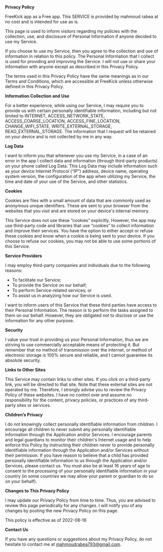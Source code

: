 **Privacy Policy**

FreeKick app as a Free app. This SERVICE is provided by mahmoud rabea at no cost and is intended for use as is.

This page is used to inform visitors regarding my policies with the collection, use, and disclosure of Personal Information if anyone decided to use my Service.

If you choose to use my Service, then you agree to the collection and use of information in relation to this policy. The Personal Information that I collect is used for providing and improving the Service. I will not use or share your information with anyone except as described in this Privacy Policy.

The terms used in this Privacy Policy have the same meanings as in our Terms and Conditions, which are accessible at FreeKick unless otherwise defined in this Privacy Policy.

**Information Collection and Use**

For a better experience, while using our Service, I may require you to provide us with certain personally identifiable information, including but not limited to INTERNET, ACCESS_NETWORK_STATE, ACCESS_COARSE_LOCATION, ACCESS_FINE_LOCATION, CHANGE_WIFI_STATE, WRITE_EXTERNAL_STORAGE, READ_EXTERNAL_STORAGE. The information that I request will be retained on your device and is not collected by me in any way.

**Log Data**

I want to inform you that whenever you use my Service, in a case of an error in the app I collect data and information (through third-party products) on your phone called Log Data. This Log Data may include information such as your device Internet Protocol (“IP”) address, device name, operating system version, the configuration of the app when utilizing my Service, the time and date of your use of the Service, and other statistics.

**Cookies**

Cookies are files with a small amount of data that are commonly used as anonymous unique identifiers. These are sent to your browser from the websites that you visit and are stored on your device's internal memory.

This Service does not use these “cookies” explicitly. However, the app may use third-party code and libraries that use “cookies” to collect information and improve their services. You have the option to either accept or refuse these cookies and know when a cookie is being sent to your device. If you choose to refuse our cookies, you may not be able to use some portions of this Service.

**Service Providers**

I may employ third-party companies and individuals due to the following reasons:

*   To facilitate our Service;
*   To provide the Service on our behalf;
*   To perform Service-related services; or
*   To assist us in analyzing how our Service is used.

I want to inform users of this Service that these third parties have access to their Personal Information. The reason is to perform the tasks assigned to them on our behalf. However, they are obligated not to disclose or use the information for any other purpose.

**Security**

I value your trust in providing us your Personal Information, thus we are striving to use commercially acceptable means of protecting it. But remember that no method of transmission over the internet, or method of electronic storage is 100% secure and reliable, and I cannot guarantee its absolute security.

**Links to Other Sites**

This Service may contain links to other sites. If you click on a third-party link, you will be directed to that site. Note that these external sites are not operated by me. Therefore, I strongly advise you to review the Privacy Policy of these websites. I have no control over and assume no responsibility for the content, privacy policies, or practices of any third-party sites or services.

**Children’s Privacy**

I do not knowingly collect personally identifiable information from children. I encourage all children to never submit any personally identifiable information through the Application and/or Services. I encourage parents and legal guardians to monitor their children's Internet usage and to help enforce this Policy by instructing their children never to provide personally identifiable information through the Application and/or Services without their permission. If you have reason to believe that a child has provided personally identifiable information to us through the Application and/or Services, please contact us. You must also be at least 16 years of age to consent to the processing of your personally identifiable information in your country (in some countries we may allow your parent or guardian to do so on your behalf).

**Changes to This Privacy Policy**

I may update our Privacy Policy from time to time. Thus, you are advised to review this page periodically for any changes. I will notify you of any changes by posting the new Privacy Policy on this page.

This policy is effective as of 2022-08-16

**Contact Us**

If you have any questions or suggestions about my Privacy Policy, do not hesitate to contact me at mahmoudrabea793@gmail.com.

